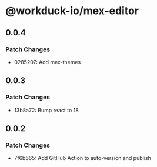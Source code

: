 # @workduck-io/mex-editor

## 0.0.4

### Patch Changes

- 0285207: Add mex-themes

## 0.0.3

### Patch Changes

- 13b8a72: Bump react to 18

## 0.0.2

### Patch Changes

- 7f6b665: Add GitHub Action to auto-version and publish
